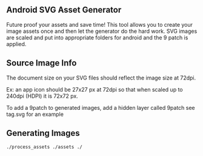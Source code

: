 Android SVG Asset Generator
----
Future proof your assets and save time! This tool allows you to create your image assets once and then let the generator do the hard work.
SVG images are scaled and put into appropriate folders for android and the 9 patch is applied.

Source Image Info
----
The document size on your SVG files should reflect the image size at 72dpi.

Ex: an app icon should be 27x27 px at 72dpi so that when scaled up to 240dpi (HDPI) it is 72x72 px.

To add a 9patch to generated images, add a hidden layer called 9patch see tag.svg for an example

Generating Images
----
	
	./process_assets ./assets ./
